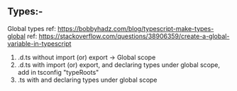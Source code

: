 ## Types:-

Global types
ref: https://bobbyhadz.com/blog/typescript-make-types-global
ref: https://stackoverflow.com/questions/38906359/create-a-global-variable-in-typescript

1. .d.ts without import (or) export -> Global scope
2. .d.ts with import (or) export, and declaring types under global scope, add in tsconfig "typeRoots"
3. .ts with and declaring types under global scope
